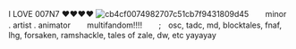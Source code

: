 I LOVE 007N7 ❤❤❤❤
![cb4cf0074982707c51cb7f9431809d45](https://github.com/user-attachments/assets/9b38aa02-3a23-4aff-90b4-e93d99b33e4b)
ㅤㅤminor . artist . animator
ㅤㅤmultifandom!!!!
ㅤㅤ;ㅤosc, tadc, md, blocktales, fnaf, lhg, forsaken, ramshackle, tales of zale, dw, etc yayayay
